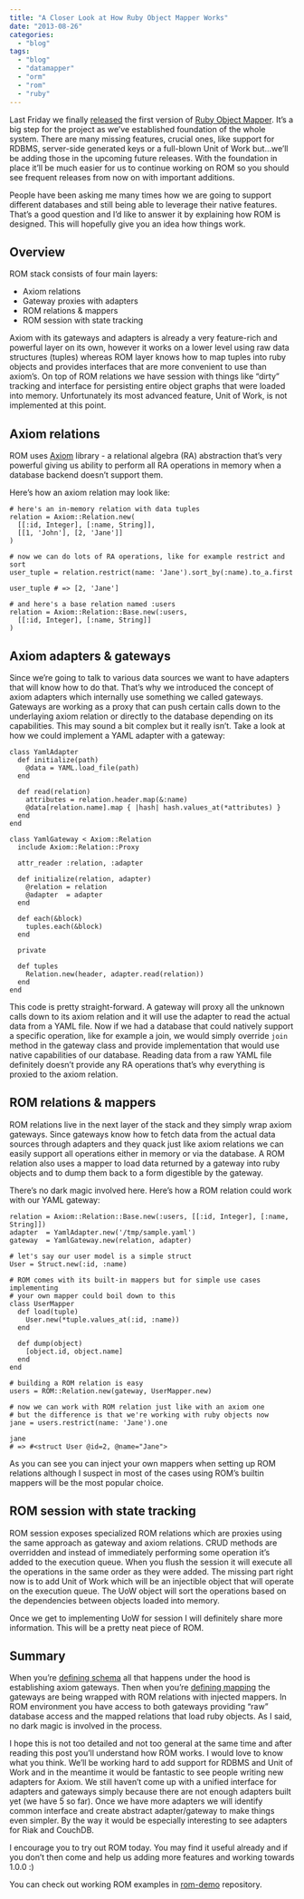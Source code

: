 ```yaml
---
title: "A Closer Look at How Ruby Object Mapper Works"
date: "2013-08-26"
categories: 
  - "blog"
tags: 
  - "blog"
  - "datamapper"
  - "orm"
  - "rom"
  - "ruby"
---
```


Last Friday we finally [released](https://groups.google.com/forum/#!topic/rom-rb/tvx9PNj2ewE) the first version of [Ruby Object Mapper](http://rom-rb.org). It’s a big step for the project as we’ve established foundation of the whole system. There are many missing features, crucial ones, like support for RDBMS, server-side generated keys or a full-blown Unit of Work but…we’ll be adding those in the upcoming future releases. With the foundation in place it’ll be much easier for us to continue working on ROM so you should see frequent releases from now on with important additions.

People have been asking me many times how we are going to support different databases and still being able to leverage their native features. That’s a good question and I’d like to answer it by explaining how ROM is designed. This will hopefully give you an idea how things work.

## Overview

ROM stack consists of four main layers:

- Axiom relations
- Gateway proxies with adapters
- ROM relations & mappers
- ROM session with state tracking

Axiom with its gateways and adapters is already a very feature-rich and powerful layer on its own, however it works on a lower level using raw data structures (tuples) whereas ROM layer knows how to map tuples into ruby objects and provides interfaces that are more convenient to use than axiom’s. On top of ROM relations we have session with things like “dirty” tracking and interface for persisting entire object graphs that were loaded into memory. Unfortunately its most advanced feature, Unit of Work, is not implemented at this point.

## Axiom relations

ROM uses [Axiom](https://github.com/dkubb/axiom) library - a relational algebra (RA) abstraction that’s very powerful giving us ability to perform all RA operations in memory when a database backend doesn’t support them.

Here’s how an axiom relation may look like:

```generic
# here's an in-memory relation with data tuples
relation = Axiom::Relation.new(
  [[:id, Integer], [:name, String]],
  [[1, 'John'], [2, 'Jane']]
)

# now we can do lots of RA operations, like for example restrict and sort
user_tuple = relation.restrict(name: 'Jane').sort_by(:name).to_a.first

user_tuple # => [2, 'Jane']

# and here's a base relation named :users
relation = Axiom::Relation::Base.new(:users,
  [[:id, Integer], [:name, String]]
)

```

## Axiom adapters & gateways

Since we’re going to talk to various data sources we want to have adapters that will know how to do that. That’s why we introduced the concept of axiom adapters which internally use something we called gateways. Gateways are working as a proxy that can push certain calls down to the underlaying axiom relation or directly to the database depending on its capabilities. This may sound a bit complex but it really isn’t. Take a look at how we could implement a YAML adapter with a gateway:

```generic
class YamlAdapter
  def initialize(path)
    @data = YAML.load_file(path)
  end

  def read(relation)
    attributes = relation.header.map(&:name)
    @data[relation.name].map { |hash| hash.values_at(*attributes) }
  end
end

class YamlGateway < Axiom::Relation
  include Axiom::Relation::Proxy

  attr_reader :relation, :adapter

  def initialize(relation, adapter)
    @relation = relation
    @adapter  = adapter
  end

  def each(&block)
    tuples.each(&block)
  end

  private

  def tuples
    Relation.new(header, adapter.read(relation))
  end
end

```

This code is pretty straight-forward. A gateway will proxy all the unknown calls down to its axiom relation and it will use the adapter to read the actual data from a YAML file. Now if we had a database that could natively support a specific operation, like for example a join, we would simply override `join` method in the gateway class and provide implementation that would use native capabilities of our database. Reading data from a raw YAML file definitely doesn’t provide any RA operations that’s why everything is proxied to the axiom relation.

## ROM relations & mappers

ROM relations live in the next layer of the stack and they simply wrap axiom gateways. Since gateways know how to fetch data from the actual data sources through adapters and they quack just like axiom relations we can easily support all operations either in memory or via the database. A ROM relation also uses a mapper to load data returned by a gateway into ruby objects and to dump them back to a form digestible by the gateway.

There’s no dark magic involved here. Here’s how a ROM relation could work with our YAML gateway:

```generic
relation = Axiom::Relation::Base.new(:users, [[:id, Integer], [:name, String]])
adapter  = YamlAdapter.new('/tmp/sample.yaml')
gateway  = YamlGateway.new(relation, adapter)

# let's say our user model is a simple struct
User = Struct.new(:id, :name)

# ROM comes with its built-in mappers but for simple use cases implementing
# your own mapper could boil down to this
class UserMapper
  def load(tuple)
    User.new(*tuple.values_at(:id, :name))
  end

  def dump(object)
    [object.id, object.name]
  end
end

# building a ROM relation is easy
users = ROM::Relation.new(gateway, UserMapper.new)

# now we can work with ROM relation just like with an axiom one
# but the difference is that we're working with ruby objects now
jane = users.restrict(name: 'Jane').one

jane
# => #<struct User @id=2, @name="Jane">

```

As you can see you can inject your own mappers when setting up ROM relations although I suspect in most of the cases using ROM’s builtin mappers will be the most popular choice.

## ROM session with state tracking

ROM session exposes specialized ROM relations which are proxies using the same approach as gateway and axiom relations. CRUD methods are overridden and instead of immediately performing some operation it’s added to the execution queue. When you flush the session it will execute all the operations in the same order as they were added. The missing part right now is to add Unit of Work which will be an injectible object that will operate on the execution queue. The UoW object will sort the operations based on the dependencies between objects loaded into memory.

Once we get to implementing UoW for session I will definitely share more information. This will be a pretty neat piece of ROM.

## Summary

When you’re [defining schema](https://github.com/rom-rb/rom#1-set-up-environment-and-define-schema) all that happens under the hood is establishing axiom gateways. Then when you’re [defining mapping](https://github.com/rom-rb/rom#2-set-up-mapping) the gateways are being wrapped with ROM relations with injected mappers. In ROM environment you have access to both gateways providing “raw” database access and the mapped relations that load ruby objects. As I said, no dark magic is involved in the process.

I hope this is not too detailed and not too general at the same time and after reading this post you’ll understand how ROM works. I would love to know what you think. We’ll be working hard to add support for RDBMS and Unit of Work and in the meantime it would be fantastic to see people writing new adapters for Axiom. We still haven’t come up with a unified interface for adapters and gateways simply because there are not enough adapters built yet (we have 5 so far). Once we have more adapters we will identify common interface and create abstract adapter/gateway to make things even simpler. By the way it would be especially interesting to see adapters for Riak and CouchDB.

I encourage you to try out ROM today. You may find it useful already and if you don’t then come and help us adding more features and working towards 1.0.0 :)

You can check out working ROM examples in [rom-demo](https://github.com/solnic/rom-demo) repository.
